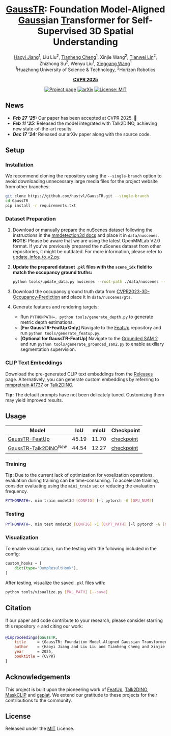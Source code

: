 <div align="center">

# [GaussTR](): Foundation Model-Aligned [Gauss]()ian [Tr]()ansformer for Self-Supervised 3D Spatial Understanding

[Haoyi Jiang](https://scholar.google.com/citations?user=_45BVtQAAAAJ)<sup>1</sup>, Liu Liu<sup>2</sup>, [Tianheng Cheng](https://scholar.google.com/citations?user=PH8rJHYAAAAJ)<sup>1</sup>, Xinjie Wang<sup>2</sup>,
[Tianwei Lin](https://wzmsltw.github.io/)<sup>2</sup>, Zhizhong Su<sup>2</sup>, Wenyu Liu<sup>1</sup>, [Xinggang Wang](https://xwcv.github.io/)<sup>1</sup><br>
<sup>1</sup>Huazhong University of Science & Technology, <sup>2</sup>Horizon Robotics

[**CVPR 2025**](https://openaccess.thecvf.com/content/CVPR2025/papers/Jiang_GaussTR_Foundation_Model-Aligned_Gaussian_Transformer_for_Self-Supervised_3D_Spatial_Understanding_CVPR_2025_paper.pdf)

[![Project page](https://img.shields.io/badge/project%20page-hustvl.github.io%2FGaussTR-blue)](https://hustvl.github.io/GaussTR/)
[![arXiv](https://img.shields.io/badge/arXiv-2412.13193-red?logo=arXiv&logoColor=red)](https://arxiv.org/abs/2412.13193)
[![License: MIT](https://img.shields.io/github/license/hustvl/GaussTR)](LICENSE)

</div>

## News

* ***Feb 27 '25:*** Our paper has been accepted at CVPR 2025. 🎉
* ***Feb 11 '25:*** Released the model integrated with Talk2DINO, achieving new state-of-the-art results.
* ***Dec 17 '24:*** Released our arXiv paper along with the source code.

## Setup

### Installation

We recommend cloning the repository using the `--single-branch` option to avoid downloading unnecessary large media files for the project website from other branches:

```bash
git clone https://github.com/hustvl/GaussTR.git --single-branch
cd GaussTR
pip install -r requirements.txt
```

### Dataset Preparation

1. Download or manually prepare the nuScenes dataset following the instructions in the [mmdetection3d docs](https://mmdetection3d.readthedocs.io/en/latest/user_guides/dataset_prepare.html#nuscenes) and place it in `data/nuscenes`.
   **NOTE:** Please be aware that we are using the latest OpenMMLab V2.0 format. If you've previously prepared the nuScenes dataset from other repositories, it might be outdated. For more information, please refer to [update_infos_to_v2.py](https://github.com/open-mmlab/mmdetection3d/blob/main/tools/dataset_converters/update_infos_to_v2.py).
2. **Update the prepared dataset `.pkl` files with the `scene_idx` field to match the occupancy ground truths:**

    ```bash
    python tools/update_data.py nuscenes --root-path ./data/nuscenes --out-dir ./data/nuscenes --extra-tag nuscenes
    ```

3. Download the occupancy ground truth data from [CVPR2023-3D-Occupancy-Prediction](https://github.com/CVPR2023-3D-Occupancy-Prediction/CVPR2023-3D-Occupancy-Prediction) and place it in `data/nuscenes/gts`.
4. Generate features and rendering targets:

    * Run `PYTHONPATH=. python tools/generate_depth.py` to generate metric depth estimations.
    * **[For GaussTR-FeatUp Only]** Navigate to the [FeatUp](https://github.com/mhamilton723/FeatUp) repository and run `python tools/generate_featup.py`.
    * **[Optional for GaussTR-FeatUp]** Navigate to the [Grounded SAM 2](https://github.com/IDEA-Research/Grounded-SAM-2) and run `python tools/generate_grounded_sam2.py` to enable auxiliary segmentation supervision.

### CLIP Text Embeddings

Download the pre-generated CLIP text embeddings from the [Releases](https://github.com/hustvl/GaussTR/releases/) page.  Alternatively, you can generate custom embeddings by referring to [mmpretrain #1737](https://github.com/open-mmlab/mmpretrain/pull/1737) or [Talk2DINO](https://github.com/lorebianchi98/Talk2DINO).

**Tip:** The default prompts have not been delicately tuned. Customizing them may yield improved results.

## Usage

|                               Model                               |  IoU  |  mIoU |                                                 Checkpoint                                                 |
| ----------------------------------------------------------------- | ----- | ----- | ---------------------------------------------------------------------------------------------------------- |
| [GaussTR-FeatUp](configs/gausstr_featup.py)                       | 45.19 | 11.70 | [checkpoint](https://github.com/hustvl/GaussTR/releases/download/v1.0/gausstr_featup_e24_miou11.70.pth)    |
| [GaussTR-Talk2DINO](configs/gausstr_talk2dino.py)<sup>*New*</sup> | 44.54 | 12.27 | [checkpoint](https://github.com/hustvl/GaussTR/releases/download/v1.0/gausstr_talk2dino_e20_miou12.27.pth) |

### Training

**Tip:** Due to the current lack of optimization for voxelization operations, evaluation during training can be time-consuming. To accelerate training, consider evaluating using the `mini_train` set or reducing the evaluation frequency.

```bash
PYTHONPATH=. mim train mmdet3d [CONFIG] [-l pytorch -G [GPU_NUM]]
```

### Testing

```bash
PYTHONPATH=. mim test mmdet3d [CONFIG] -C [CKPT_PATH] [-l pytorch -G [GPU_NUM]]
```

### Visualization

To enable visualization, run the testing with the following included in the config:

```python
custom_hooks = [
    dict(type='DumpResultHook'),
]
```

After testing, visualize the saved `.pkl` files with:

```bash
python tools/visualize.py [PKL_PATH] [--save]
```

## Citation

If our paper and code contribute to your research, please consider starring this repository :star: and citing our work:

```BibTeX
@inproceedings{GaussTR,
    title     = {GaussTR: Foundation Model-Aligned Gaussian Transformer for Self-Supervised 3D Spatial Understanding},
    author    = {Haoyi Jiang and Liu Liu and Tianheng Cheng and Xinjie Wang and Tianwei Lin and Zhizhong Su and Wenyu Liu and Xinggang Wang},
    year      = 2025,
    booktitle = {CVPR}
}
```

## Acknowledgements

This project is built upon the pioneering work of [FeatUp](https://github.com/mhamilton723/FeatUp), [Talk2DINO](https://github.com/lorebianchi98/Talk2DINO), [MaskCLIP](https://github.com/chongzhou96/MaskCLIP) and [gsplat](https://github.com/nerfstudio-project/gsplat). We extend our gratitude to these projects for their contributions to the community.

## License

Released under the [MIT](LICENSE) License.
